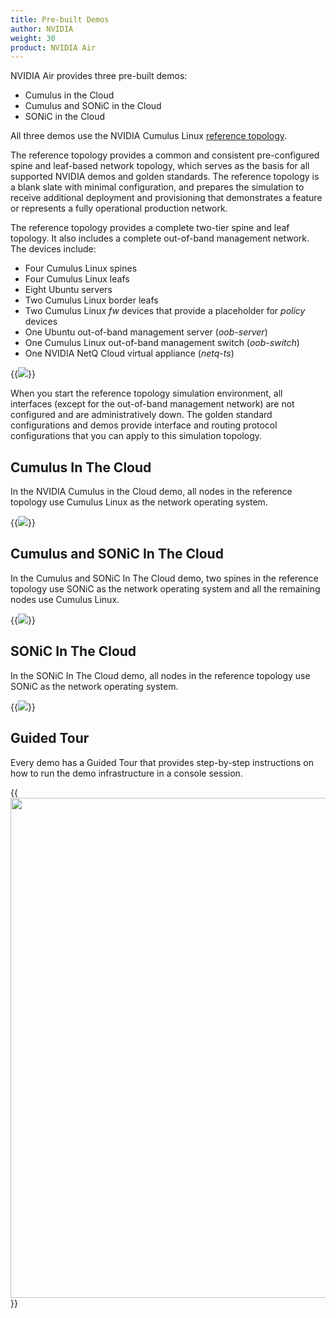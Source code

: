 ```yaml
---
title: Pre-built Demos
author: NVIDIA
weight: 30
product: NVIDIA Air
---
```


NVIDIA Air provides three pre-built demos:
- Cumulus in the Cloud
- Cumulus and SONiC in the Cloud
- SONiC in the Cloud

All three demos use the NVIDIA Cumulus Linux [reference topology](https://gitlab.com/cumulus-consulting/goldenturtle/cldemo2).

The reference topology provides a common and consistent pre-configured spine and leaf-based network topology, which serves as the basis for all supported NVIDIA demos and golden standards. The reference topology is a blank slate with minimal configuration, and prepares the simulation to receive additional deployment and provisioning that demonstrates a feature or represents a fully operational production network.

The reference topology provides a complete two-tier spine and leaf topology. It also includes a complete out-of-band management network. The devices include:
- Four Cumulus Linux spines
- Four Cumulus Linux leafs
- Eight Ubuntu servers
- Two Cumulus Linux border leafs
- Two Cumulus Linux *fw* devices that provide a placeholder for *policy* devices
- One Ubuntu out-of-band management server (*oob-server*)
- One Cumulus Linux out-of-band management switch (*oob-switch*)
- One NVIDIA NetQ Cloud virtual appliance (*netq-ts*)

{{<img src="/images/guides/cldemo2-diagram.png" >}}

When you start the reference topology simulation environment, all interfaces (except for the out-of-band management network) are not configured and are administratively down. The golden standard configurations and demos provide interface and routing protocol configurations that you can apply to this simulation topology.

## Cumulus In The Cloud

In the NVIDIA Cumulus in the Cloud demo, all nodes in the reference topology use Cumulus Linux as the network operating system.

{{<img src="/images/guides/nvidia-air/1CumulusInTheCloud.png">}}

## Cumulus and SONiC In The Cloud

In the Cumulus and SONiC In The Cloud demo, two spines in the reference topology use SONiC as the network operating system and all the remaining nodes use Cumulus Linux.

{{<img src="/images/guides/nvidia-air/2SonicSpines.png" >}}

## SONiC In The Cloud

In the SONiC In The Cloud demo, all nodes in the reference topology use SONiC as the network operating system.

{{<img src="/images/guides/nvidia-air/3SonicDemo.png" >}}

## Guided Tour

Every demo has a Guided Tour that provides step-by-step instructions on how to run the demo infrastructure in a console session.

{{<img src="/images/guides/nvidia-air/GuidedTour.png" width="800px">}}
